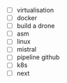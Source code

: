 - [ ] virtualisation
- [ ] docker
- [ ] build a drone
- [ ] asm
- [ ] linux
- [ ] mistral
- [ ] pipeline github
- [ ] k8s
- [ ] next